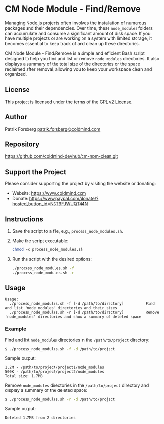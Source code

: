 # CM Node Module - Find/Remove

Managing Node.js projects often involves the installation of numerous packages and their dependencies. Over time, these `node_modules` folders can accumulate and consume a significant amount of disk space. If you have multiple projects or are working on a system with limited storage, it becomes essential to keep track of and clean up these directories.

CM Node Module - Find/Remove is a simple and efficient Bash script designed to help you find and list or remove `node_modules` directories. It also displays a summary of the total size of the directories or the space reclaimed after removal, allowing you to keep your workspace clean and organized.

## License

This project is licensed under the terms of the [GPL v2 License](https://www.gnu.org/licenses/old-licenses/gpl-2.0.en.html).

## Author

Patrik Forsberg <patrik.forsberg@coldmind.com>

## Repository

https://github.com/coldmind-devhub/cm-npm-clean.git

## Support the Project

Please consider supporting the project by visiting the website or donating:

- Website: https://www.coldmind.com
- Donate: https://www.paypal.com/donate/?hosted_button_id=N3T9FJWUQT44N

## Instructions

1. Save the script to a file, e.g., `process_node_modules.sh`.
2. Make the script executable:

   ```bash
   chmod +x process_node_modules.sh
   ```

3. Run the script with the desired options:

   ```bash
   ./process_node_modules.sh -f
   ./process_node_modules.sh -r
   ```

## Usage

```
Usage:
  ./process_node_modules.sh -f [-d /path/to/directory]          Find and list 'node_modules' directories and their sizes
  ./process_node_modules.sh -r [-d /path/to/directory]          Remove 'node_modules' directories and show a summary of deleted space
```

### Example

Find and list `node_modules` directories in the `/path/to/project` directory:

```bash
$ ./process_node_modules.sh -f -d /path/to/project
```

Sample output:

```text
1.2M - /path/to/project/project1/node_modules
500K - /path/to/project/project2/node_modules
Total size: 1.7MB
```

Remove `node_modules` directories in the `/path/to/project` directory and display a summary of the deleted space:

```bash
$ ./process_node_modules.sh -r -d /path/to/project
```

Sample output:

```text
Deleted 1.7MB from 2 directories
```
```
